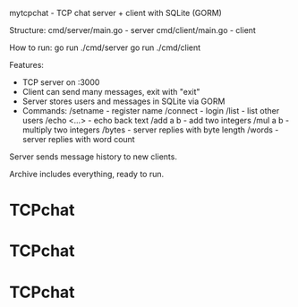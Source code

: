 mytcpchat - TCP chat server + client with SQLite (GORM)

Structure:
  cmd/server/main.go  - server
  cmd/client/main.go  - client

How to run:
  go run ./cmd/server
  go run ./cmd/client

Features:
 - TCP server on :3000
 - Client can send many messages, exit with "exit"
 - Server stores users and messages in SQLite via GORM
 - Commands:
    /setname <name> <password>   - register name
    /connect <name> <password>   - login
    /list                         - list other users
    /echo <...>                   - echo back text
    /add a b                      - add two integers
    /mul a b                      - multiply two integers
    /bytes <text>                 - server replies with byte length
    /words <text>                 - server replies with word count

Server sends message history to new clients.

Archive includes everything, ready to run.
# TCPchat
# TCPchat
# TCPchat
